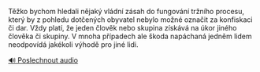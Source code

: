 
Těžko bychom hledali nějaký vládní zásah do fungování tržního procesu, který by z pohledu dotčených obyvatel nebylo možné označit za konfiskaci či dar. Vždy platí, že jeden člověk nebo skupina získává na úkor jiného člověka či skupiny. V mnoha případech ale škoda napáchaná jedněm lidem neodpovídá jakékoli výhodě pro jiné lidi.

[🔊 Poslechnout audio](/data/7-paragraphs/audio/chapter_145/para_007-Tko-bychom-hledali-njak-vldn-zsah-do-fungov.mp3)
